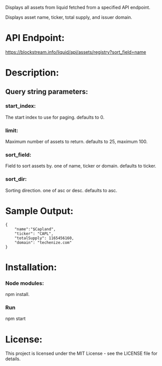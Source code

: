 Displays all assets from liquid fetched from a specified API endpoint.

Displays asset name, ticker, total supply, and issuer domain.

# API Endpoint:
https://blockstream.info/liquid/api/assets/registry?sort_field=name

# Description:
## Query string parameters:
### start_index: 
The start index to use for paging. defaults to 0.
### limit: 
Maximum number of assets to return. defaults to 25, maximum 100.
### sort_field: 
Field to sort assets by. one of name, ticker or domain. defaults to ticker.
### sort_dir: 
Sorting direction. one of asc or desc. defaults to asc.

# Sample Output:
    {
        "name":"$Capland",
        "ticker": "CAPL",
        "totalSupply": 1165456160,
        "domain": "techenize.com"
    }
# Installation:
### Node modules:
npm install.
### Run
npm start
# License:
This project is licensed under the MIT License - see the LICENSE file for details.
